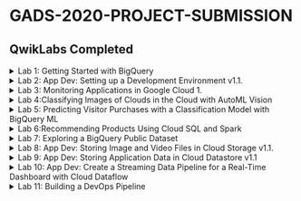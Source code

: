 <!-- Change title below -->

# GADS-2020-PROJECT-SUBMISSION

## QwikLabs Completed

<details>
  <!-- The complete lab title goes here 👇🏾-->
  <summary>Lab 1: Getting Started with BigQuery</summary>
  <!-- Provide path to the screenshot here. Example 👇🏾-->
  <img src="screenshots/Getting-Started-with-BigQuery.jpg">
</details>

<details>
  <!-- The complete lab title goes here 👇🏾-->
  <summary>Lab 2: App Dev: Setting up a Development Environment v1.1.</summary>
  <!-- Provide path to the screenshot here. Example 👇🏾-->
  <img src="screenshots/App-Dev-Setting-up-a-Development-Environment.jpg">
</details>


<details>
  <!-- The complete lab title goes here 👇🏾-->
  <summary>Lab 3: Monitoring Applications in Google Cloud 1.</summary>
  <!-- Provide path to the screenshot here. Example 👇🏾-->
  <img src="screenshots/Monitoring-Applications-in-Google-Cloud.jpg">
</details>

<details>
  <!-- The complete lab title goes here 👇🏾-->
  <summary>Lab 4:Classifying Images of Clouds in the Cloud with AutoML Vision</summary>
  <!-- Provide path to the screenshot here. Example 👇🏾-->
  <img src="screenshots/Classifying-Images-of-Clouds-in-the-Cloud-with-AutoML-Vision.jpg">
</details>

<details>
  <!-- The complete lab title goes here 👇🏾-->
  <summary>Lab 5: Predicting Visitor Purchases with a Classification Model with BigQuery ML</summary>
  <!-- Provide path to the screenshot here. Example 👇🏾-->
  <img src="screenshots/Predicting-Visitor-Purchases-with-a-Classification-Model-with-BigQuery-M.jpg">
</details>

<details>
  <!-- The complete lab title goes here 👇🏾-->
  <summary>Lab 6:Recommending Products Using Cloud SQL and Spark</summary>
  <!-- Provide path to the screenshot here. Example 👇🏾-->
  <img src="screenshots/Recommending-Products-Using-Cloud-SQL-and-Spark.jpg">
</details>

<details>
  <!-- The complete lab title goes here 👇🏾-->
  <summary>Lab 7: Exploring a BigQuery Public Dataset</summary>
  <!-- Provide path to the screenshot here. Example 👇🏾-->
  <img src="screenshots/Exploring-a-BigQuery-Public-Dataset.jpg">
</details>


<details>
  <!-- The complete lab title goes here 👇🏾-->
  <summary>Lab 8:  App Dev: Storing Image and Video Files in Cloud Storage v1.1.</summary>
  <!-- Provide path to the screenshot here. Example 👇🏾-->
  <img src="screenshots/App-Dev-Storing-Image-and-Video-Files-in-Cloud-Storage.jpg">
</details>

<details>
  <!-- The complete lab title goes here 👇🏾-->
  <summary>Lab 9: App Dev: Storing Application Data in Cloud Datastore v1.1</summary>
  <!-- Provide path to the screenshot here. Example 👇🏾-->
  <img src="screenshots/App-Dev-Storing-Application-Data-in-Cloud-Datastore.jpg">
</details>

<details>
  <!-- The complete lab title goes here 👇🏾-->
  <summary>Lab 10: App Dev: Create a Streaming Data Pipeline for a Real-Time Dashboard with Cloud Dataflow</summary>
  <!-- Provide path to the screenshot here. Example 👇🏾-->
  <img src="screenshots/Create-Streaming-Data-Pipeline-for-a-Real-Time-Dashboard.jpg">
</details>

<details>
  <!-- The complete lab title goes here 👇🏾-->
  <summary>Lab 11: Building a DevOps Pipeline</summary>
  <!-- Provide path to the screenshot here. Example 👇🏾-->
  <img src="screenshots/Building-a-DevOps-Pipeline-Copy.jpg">
</details>




```

